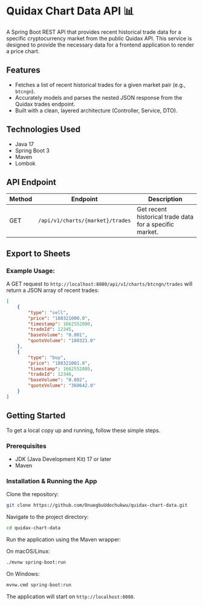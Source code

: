 # Quidax Chart Data API 📊

A Spring Boot REST API that provides recent historical trade data for a specific cryptocurrency market from the public Quidax API. This service is designed to provide the necessary data for a frontend application to render a price chart.

## Features

- Fetches a list of recent historical trades for a given market pair (e.g., `btcngn`).
- Accurately models and parses the nested JSON response from the Quidax trades endpoint.
- Built with a clean, layered architecture (Controller, Service, DTO).

## Technologies Used

- Java 17
- Spring Boot 3
- Maven
- Lombok

## API Endpoint

| Method | Endpoint                     | Description                                             |
|--------|------------------------------|---------------------------------------------------------|
| GET    | `/api/v1/charts/{market}/trades` | Get recent historical trade data for a specific market. |

## Export to Sheets

### Example Usage:

A GET request to `http://localhost:8080/api/v1/charts/btcngn/trades` will return a JSON array of recent trades:

```json
[
    {
        "type": "sell",
        "price": "180321000.0",
        "timestamp": 1662552000,
        "tradeId": 12345,
        "baseVolume": "0.001",
        "quoteVolume": "180321.0"
    },
    {
        "type": "buy",
        "price": "180321001.0",
        "timestamp": 1662552005,
        "tradeId": 12346,
        "baseVolume": "0.002",
        "quoteVolume": "360642.0"
    }
]
```

## Getting Started

To get a local copy up and running, follow these simple steps.

### Prerequisites

- JDK (Java Development Kit) 17 or later
- Maven

### Installation & Running the App

Clone the repository:

```bash
git clone https://github.com/OnuegbuUdochukwu/quidax-chart-data.git
```

Navigate to the project directory:

```bash
cd quidax-chart-data
```

Run the application using the Maven wrapper:

On macOS/Linux:

```bash
./mvnw spring-boot:run
```

On Windows:

```bash
mvnw.cmd spring-boot:run
```

The application will start on `http://localhost:8080`.
